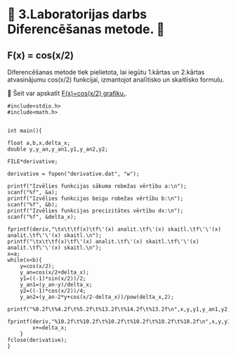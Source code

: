# :bat: 3.Laboratorijas darbs Diferencēšanas metode. :bat:
## F(x) = cos(x/2)   

Diferencēšanas metode tiek pielietota, lai iegūtu 1.kārtas un 2.kārtas atvasinājumu cos(x/2) funkcijai, izmantojot analītisko un skaitlisko formulu.

:paperclip: Šeit var apskatīt [F(x)=cos(x/2) grafiku.](https://pages.github.com/).

```
#include<stdio.h>
#include<math.h>


int main(){

float a,b,x,delta_x;
double y,y_an,y_an1,y1,y_an2,y2;

FILE*derivative;

derivative = fopen("derivative.dat", "w");
	
printf("Izvēlies funkcijas sākuma robežas vērtību a:\n");
scanf("%f", &a);
printf("Izvēlies funkcijas beigu robežas vērtību b:\n");
scanf("%f", &b);
printf("Izvēlies funkcijas precizitātes vērtību dx:\n");
scanf("%f", &delta_x);

fprintf(deriv,"\tx\t\tf(x)\tf\'(x) analit.\tf\'(x) skaitl.\tf\'\'(x) analit.\tf\'\'(x) skaitl.\n");
printf("\tx\t\tf(x)\tf\'(x) analit.\tf\'(x) skaitl.\tf\'\'(x) analit.\tf\'\'(x) skaitl.\n");
x=a;
while(x<b){
	y=cos(x/2);
    y_an=cos(x/2+delta_x);
	y1=((-1)*sin(x/2))/2;
    y_an1=(y_an-y)/delta_x;
    y2=((-1)*cos(x/2))/4;
    y_an2=(y_an-2*y+cos(x/2-delta_x))/pow(delta_x,2);
	printf("%0.2f\t%4.2f\t%5.2f\t%13.2f\t%14.2f\t%13.2f\n",x,y,y1,y_an1,y2,y_an2);
    fprintf(deriv,"%10.2f\t%10.2f\t%10.2f\t%10.2f\t%10.2f\t%10.2f\n",x,y,y1,y_an1,y2,y_an2,);
        x+=delta_x;
	}
fclose(derivative);
}


```